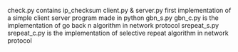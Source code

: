 check.py contains ip_checksum
client.py & server.py first implementation of a simple client server program made in python
gbn_s.py gbn_c.py is the implementation of go back n algorithm in network protocol
srepeat_s.py srepeat_c.py is the implementation of selective repeat algorithm in network protocol
